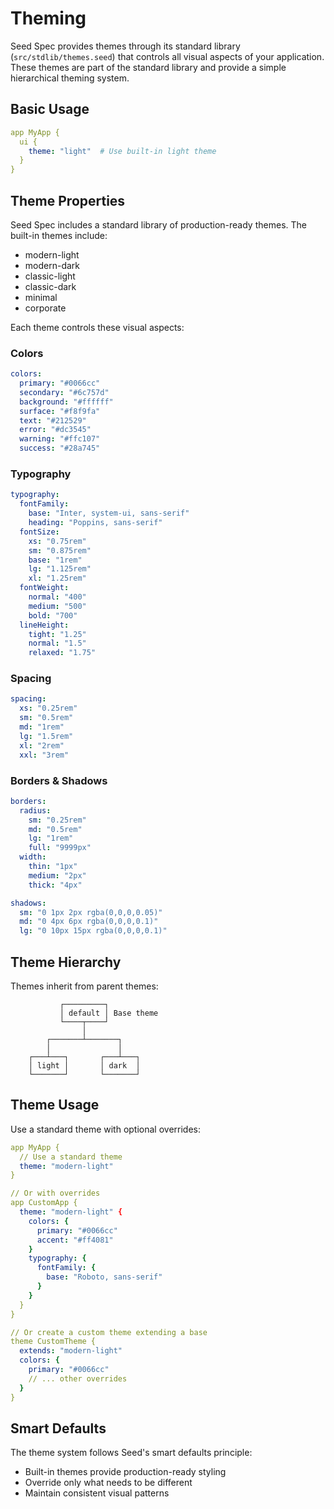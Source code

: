 # Theming

Seed Spec provides themes through its standard library (`src/stdlib/themes.seed`) that controls all visual aspects of your application. These themes are part of the standard library and provide a simple hierarchical theming system.

## Basic Usage

```yaml
app MyApp {
  ui {
    theme: "light"  # Use built-in light theme
  }
}
```

## Theme Properties

Seed Spec includes a standard library of production-ready themes. The built-in themes include:

- modern-light
- modern-dark
- classic-light
- classic-dark
- minimal
- corporate

Each theme controls these visual aspects:

### Colors
```yaml
colors:
  primary: "#0066cc"
  secondary: "#6c757d"
  background: "#ffffff"
  surface: "#f8f9fa"
  text: "#212529"
  error: "#dc3545"
  warning: "#ffc107"
  success: "#28a745"
```

### Typography
```yaml
typography:
  fontFamily: 
    base: "Inter, system-ui, sans-serif"
    heading: "Poppins, sans-serif"
  fontSize:
    xs: "0.75rem"
    sm: "0.875rem"
    base: "1rem"
    lg: "1.125rem"
    xl: "1.25rem"
  fontWeight:
    normal: "400"
    medium: "500"
    bold: "700"
  lineHeight:
    tight: "1.25"
    normal: "1.5"
    relaxed: "1.75"
```

### Spacing
```yaml
spacing:
  xs: "0.25rem"
  sm: "0.5rem"
  md: "1rem"
  lg: "1.5rem"
  xl: "2rem"
  xxl: "3rem"
```

### Borders & Shadows
```yaml
borders:
  radius:
    sm: "0.25rem"
    md: "0.5rem"
    lg: "1rem"
    full: "9999px"
  width:
    thin: "1px"
    medium: "2px"
    thick: "4px"

shadows:
  sm: "0 1px 2px rgba(0,0,0,0.05)"
  md: "0 4px 6px rgba(0,0,0,0.1)"
  lg: "0 10px 15px rgba(0,0,0,0.1)"
```

## Theme Hierarchy

Themes inherit from parent themes:
```ascii
           ┌─────────┐
           │ default │ Base theme
           └────┬────┘
                │
        ┌───────┴───────┐
        │               │
    ┌───┴───┐       ┌───┴───┐
    │ light │       │ dark  │
    └───────┘       └───────┘
```

## Theme Usage

Use a standard theme with optional overrides:

```yaml
app MyApp {
  // Use a standard theme
  theme: "modern-light"
}

// Or with overrides
app CustomApp {
  theme: "modern-light" {
    colors: {
      primary: "#0066cc"
      accent: "#ff4081"
    }
    typography: {
      fontFamily: {
        base: "Roboto, sans-serif"
      }
    }
  }
}

// Or create a custom theme extending a base
theme CustomTheme {
  extends: "modern-light"
  colors: {
    primary: "#0066cc"
    // ... other overrides
  }
}
```

## Smart Defaults

The theme system follows Seed's smart defaults principle:
- Built-in themes provide production-ready styling
- Override only what needs to be different
- Maintain consistent visual patterns
